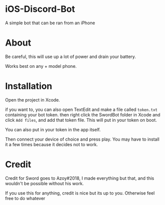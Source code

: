 # iOS-Discord-Bot
A simple bot that can be ran from an iPhone
# About
Be careful, this will use up a lot of power and drain your battery.

Works best on any + model phone.
# Installation
Open the project in Xcode. 

if you want to, you can also open TextEdit and make a file called `token.txt` containing your bot token. then right click the SwordBot folder in Xcode and click `Add files`, and add that token file. This will put in your token on boot.

You can also put in your token in the app itself.

Then connect your device of choice and press play. You may have to install it a few times because it decides not to work.

# Credit
Credit for Sword goes to Azoy#2018, I made everything but that, and this wouldn't be possible without his work.

If you use this for anything, credit is nice but its up to you. Otherwise feel free to do whatever
